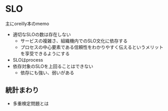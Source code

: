 # SLO

主にoreilly本のmemo

* 適切なSLOの数は存在しない
  * サービスの複雑さ、組織機内でのSLO文化に依存する
  * プロセスの中心要素である信頼性をわかりやすく伝えるというメリットを享受できるようにする
* SLOはprocess
* 依存対象のSLOを上回ることはできない
  * 依存にも強い、弱いがある

## 統計まわり

* 多重検定問題とは